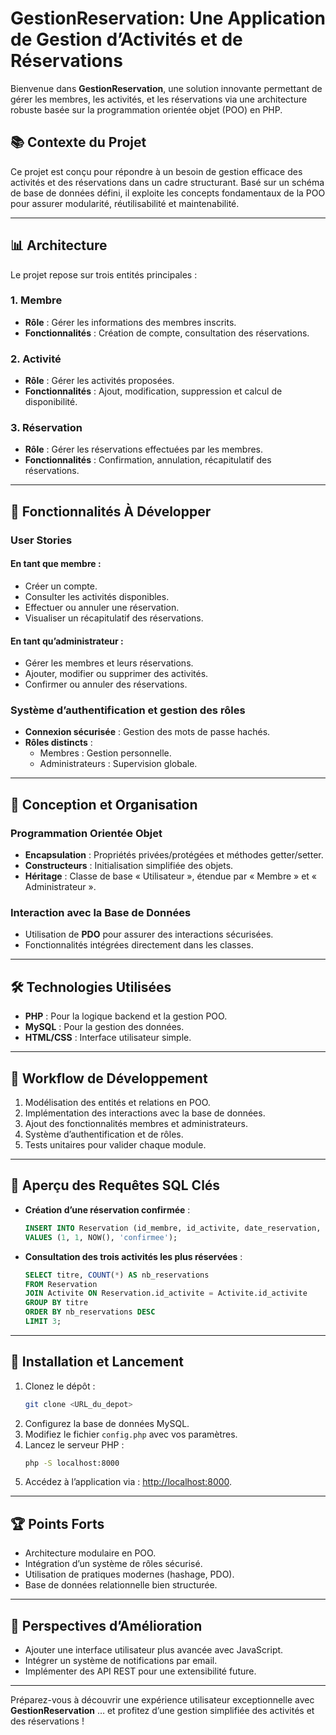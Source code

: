 # GestionReservation: Une Application de Gestion d’Activités et de Réservations

Bienvenue dans **GestionReservation**, une solution innovante permettant de gérer les membres, les activités, et les réservations via une architecture robuste basée sur la programmation orientée objet (POO) en PHP.

## 📚 Contexte du Projet
Ce projet est conçu pour répondre à un besoin de gestion efficace des activités et des réservations dans un cadre structurant. Basé sur un schéma de base de données défini, il exploite les concepts fondamentaux de la POO pour assurer modularité, réutilisabilité et maintenabilité.

---

## 📊 Architecture
Le projet repose sur trois entités principales :

### 1. **Membre**
- **Rôle** : Gérer les informations des membres inscrits.
- **Fonctionnalités** : Création de compte, consultation des réservations.

### 2. **Activité**
- **Rôle** : Gérer les activités proposées.
- **Fonctionnalités** : Ajout, modification, suppression et calcul de disponibilité.

### 3. **Réservation**
- **Rôle** : Gérer les réservations effectuées par les membres.
- **Fonctionnalités** : Confirmation, annulation, récapitulatif des réservations.

---

## 🔧 Fonctionnalités À Développer
### User Stories
#### En tant que membre :
- Créer un compte.
- Consulter les activités disponibles.
- Effectuer ou annuler une réservation.
- Visualiser un récapitulatif des réservations.

#### En tant qu’administrateur :
- Gérer les membres et leurs réservations.
- Ajouter, modifier ou supprimer des activités.
- Confirmer ou annuler des réservations.

### Système d’authentification et gestion des rôles
- **Connexion sécurisée** : Gestion des mots de passe hachés.
- **Rôles distincts** :
  - Membres : Gestion personnelle.
  - Administrateurs : Supervision globale.

---

## 🫠 Conception et Organisation

### Programmation Orientée Objet
- **Encapsulation** : Propriétés privées/protégées et méthodes getter/setter.
- **Constructeurs** : Initialisation simplifiée des objets.
- **Héritage** : Classe de base « Utilisateur », étendue par « Membre » et « Administrateur ».

### Interaction avec la Base de Données
- Utilisation de **PDO** pour assurer des interactions sécurisées.
- Fonctionnalités intégrées directement dans les classes.

---

## 🛠️ Technologies Utilisées
- **PHP** : Pour la logique backend et la gestion POO.
- **MySQL** : Pour la gestion des données.
- **HTML/CSS** : Interface utilisateur simple.

---

## 🔄 Workflow de Développement
1. Modélisation des entités et relations en POO.
2. Implémentation des interactions avec la base de données.
3. Ajout des fonctionnalités membres et administrateurs.
4. Système d’authentification et de rôles.
5. Tests unitaires pour valider chaque module.

---

## 🔎 Aperçu des Requêtes SQL Clés
- **Création d’une réservation confirmée** :
  ```sql
  INSERT INTO Reservation (id_membre, id_activite, date_reservation, status)
  VALUES (1, 1, NOW(), 'confirmee');
  ```

- **Consultation des trois activités les plus réservées** :
  ```sql
  SELECT titre, COUNT(*) AS nb_reservations
  FROM Reservation
  JOIN Activite ON Reservation.id_activite = Activite.id_activite
  GROUP BY titre
  ORDER BY nb_reservations DESC
  LIMIT 3;
  ```

---

## 🔧 Installation et Lancement
1. Clonez le dépôt :
   ```bash
   git clone <URL_du_depot>
   ```
2. Configurez la base de données MySQL.
3. Modifiez le fichier `config.php` avec vos paramètres.
4. Lancez le serveur PHP :
   ```bash
   php -S localhost:8000
   ```
5. Accédez à l’application via : [http://localhost:8000](http://localhost:8000).

---

## 🏆 Points Forts
- Architecture modulaire en POO.
- Intégration d’un système de rôles sécurisé.
- Utilisation de pratiques modernes (hashage, PDO).
- Base de données relationnelle bien structurée.

---

## 🚀 Perspectives d’Amélioration
- Ajouter une interface utilisateur plus avancée avec JavaScript.
- Intégrer un système de notifications par email.
- Implémenter des API REST pour une extensibilité future.

---

Préparez-vous à découvrir une expérience utilisateur exceptionnelle avec **GestionReservation** … et profitez d’une gestion simplifiée des activités et des réservations !